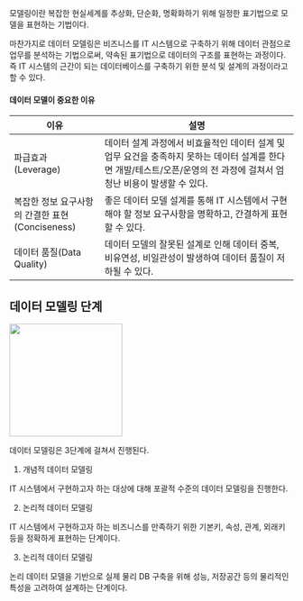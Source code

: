 
모델링이란 복잡한 현실세계를 추상화, 단순화, 명확화하기 위해 일정한 표기법으로 모델을 표현하는 기법이다.

마찬가지로 데이터 모델링은 비즈니스를 IT 시스템으로 구축하기 위해 데이터 관점으로 업무를 분석하는 기법으로써, 약속된 표기법으로 데이터의 구조를 표현하는 과정이다. 즉 IT 시스템의 근간이 되는 데이터베이스를 구축하기 위한 분석 및 설계의 과정이라고 할 수 있다.

#### 데이터 모델이 중요한 이유

|이유|설명|
|-|-|
|파급효과<br>(Leverage)|데이터 설계 과정에서 비효율적인 데이터 설계 및 업무 요건을 충족하지 못하는 데이터 설계를 한다면 개발/테스트/오픈/운영의 전 과정에 걸쳐서 엄청난 비용이 발생할 수 있다.|
|복잡한 정보 요구사항의 간결한 표현<br>(Conciseness)|좋은 데이터 모델 설계를 통해 IT 시스템에서 구현해야 할 정보 요구사항을 명확하고, 간결하게 표현할 수 있다.|
|데이터 품질(Data Quality)|데이터 모델의 잘못된 설계로 인해 데이터 중복, 비유연성, 비일관성이 발생하여 데이터 품질이 저하될 수 있다.|

## 데이터 모델링 단계

<img height=200px src="https://blog.kakaocdn.net/dn/bD2h9h/btqF3T066Qb/5Q7jBk00mkejgzXLpChrU0/img.png">

데이터 모델링은 3단계에 걸쳐서 진행된다.

1. 개념적 데이터 모델링

IT 시스템에서 구현하고자 하는 대상에 대해 포괄적 수준의 데이터 모델링을 진행한다.

2. 논리적 데이터 모델링

IT 시스템에서 구현하고자 하는 비즈니스를 만족하기 위한 기본키, 속성, 관계, 외래키 등을 정확하게 표현하는 단계이다.

3. 논리적 데이터 모델링

논리 데이터 모델을 기반으로 실제 물리 DB 구축을 위해 성능, 저장공간 등의 물리적인 특성을 고려하여 설계하는 단계이다.


